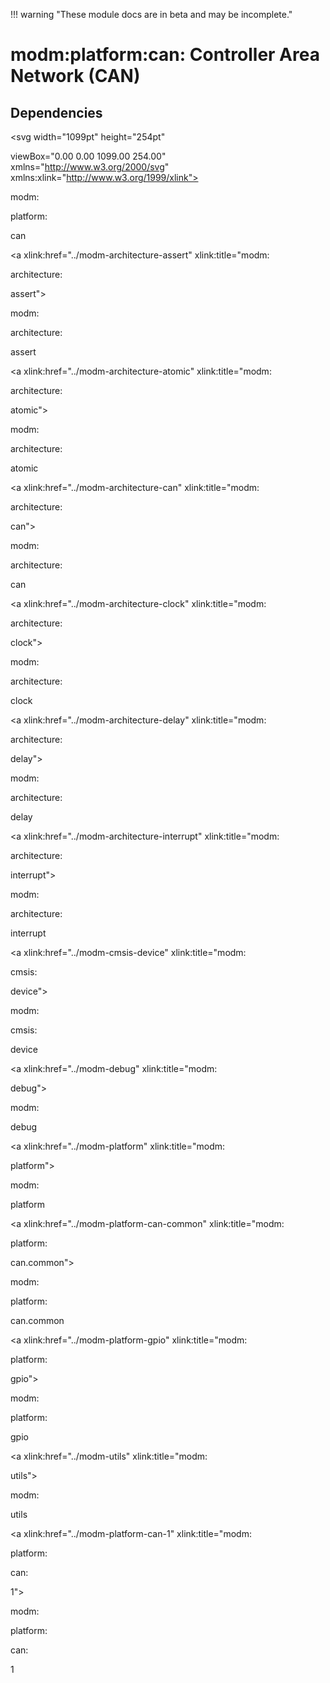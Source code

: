 !!! warning "These module docs are in beta and may be incomplete."

# modm:platform:can: Controller Area Network (CAN)








## Dependencies

<?xml version="1.0" encoding="UTF-8" standalone="no"?>
<!DOCTYPE svg PUBLIC "-//W3C//DTD SVG 1.1//EN"
 "http://www.w3.org/Graphics/SVG/1.1/DTD/svg11.dtd">
<!-- Generated by graphviz version 2.38.0 (20140413.2041)
 -->
<!-- Title: modm:platform:can Pages: 1 -->
<svg width="1099pt" height="254pt"
 viewBox="0.00 0.00 1099.00 254.00" xmlns="http://www.w3.org/2000/svg" xmlns:xlink="http://www.w3.org/1999/xlink">
<g id="graph0" class="graph" transform="scale(1 1) rotate(0) translate(4 250)">
<title>modm:platform:can</title>
<polygon fill="white" stroke="none" points="-4,4 -4,-250 1095,-250 1095,4 -4,4"/>
<!-- modm_platform_can -->
<g id="node1" class="node"><title>modm_platform_can</title>
<polygon fill="lightgrey" stroke="black" stroke-width="2" points="629.5,-157 562.5,-157 562.5,-104 629.5,-104 629.5,-157"/>
<text text-anchor="middle" x="596" y="-141.8" font-family="Times New Roman,serif" font-size="14.00">modm:</text>
<text text-anchor="middle" x="596" y="-126.8" font-family="Times New Roman,serif" font-size="14.00">platform:</text>
<text text-anchor="middle" x="596" y="-111.8" font-family="Times New Roman,serif" font-size="14.00">can</text>
</g>
<!-- modm_architecture_assert -->
<g id="node2" class="node"><title>modm_architecture_assert</title>
<g id="a_node2"><a xlink:href="../modm-architecture-assert" xlink:title="modm:
architecture:
assert">
<polygon fill="lightgrey" stroke="black" points="84,-246 0,-246 0,-193 84,-193 84,-246"/>
<text text-anchor="middle" x="42" y="-230.8" font-family="Times New Roman,serif" font-size="14.00">modm:</text>
<text text-anchor="middle" x="42" y="-215.8" font-family="Times New Roman,serif" font-size="14.00">architecture:</text>
<text text-anchor="middle" x="42" y="-200.8" font-family="Times New Roman,serif" font-size="14.00">assert</text>
</a>
</g>
</g>
<!-- modm_platform_can&#45;&gt;modm_architecture_assert -->
<g id="edge1" class="edge"><title>modm_platform_can&#45;&gt;modm_architecture_assert</title>
<path fill="none" stroke="black" d="M562.236,-131.691C481.575,-132.971 271.763,-141.173 93.9116,-193.168"/>
<polygon fill="black" stroke="black" points="92.7127,-189.873 84.1283,-196.083 94.7114,-196.582 92.7127,-189.873"/>
</g>
<!-- modm_architecture_atomic -->
<g id="node3" class="node"><title>modm_architecture_atomic</title>
<g id="a_node3"><a xlink:href="../modm-architecture-atomic" xlink:title="modm:
architecture:
atomic">
<polygon fill="lightgrey" stroke="black" points="186,-246 102,-246 102,-193 186,-193 186,-246"/>
<text text-anchor="middle" x="144" y="-230.8" font-family="Times New Roman,serif" font-size="14.00">modm:</text>
<text text-anchor="middle" x="144" y="-215.8" font-family="Times New Roman,serif" font-size="14.00">architecture:</text>
<text text-anchor="middle" x="144" y="-200.8" font-family="Times New Roman,serif" font-size="14.00">atomic</text>
</a>
</g>
</g>
<!-- modm_platform_can&#45;&gt;modm_architecture_atomic -->
<g id="edge2" class="edge"><title>modm_platform_can&#45;&gt;modm_architecture_atomic</title>
<path fill="none" stroke="black" d="M562.457,-133.125C494.206,-137.171 334.603,-150.414 196.095,-193.065"/>
<polygon fill="black" stroke="black" points="194.651,-189.85 186.16,-196.187 196.75,-196.528 194.651,-189.85"/>
</g>
<!-- modm_architecture_can -->
<g id="node4" class="node"><title>modm_architecture_can</title>
<g id="a_node4"><a xlink:href="../modm-architecture-can" xlink:title="modm:
architecture:
can">
<polygon fill="lightgrey" stroke="black" points="288,-246 204,-246 204,-193 288,-193 288,-246"/>
<text text-anchor="middle" x="246" y="-230.8" font-family="Times New Roman,serif" font-size="14.00">modm:</text>
<text text-anchor="middle" x="246" y="-215.8" font-family="Times New Roman,serif" font-size="14.00">architecture:</text>
<text text-anchor="middle" x="246" y="-200.8" font-family="Times New Roman,serif" font-size="14.00">can</text>
</a>
</g>
</g>
<!-- modm_platform_can&#45;&gt;modm_architecture_can -->
<g id="edge3" class="edge"><title>modm_platform_can&#45;&gt;modm_architecture_can</title>
<path fill="none" stroke="black" d="M562.053,-135.547C507.54,-142.671 397.319,-159.649 297.811,-193.072"/>
<polygon fill="black" stroke="black" points="296.544,-189.806 288.217,-196.358 298.812,-196.428 296.544,-189.806"/>
</g>
<!-- modm_architecture_clock -->
<g id="node5" class="node"><title>modm_architecture_clock</title>
<g id="a_node5"><a xlink:href="../modm-architecture-clock" xlink:title="modm:
architecture:
clock">
<polygon fill="lightgrey" stroke="black" points="390,-246 306,-246 306,-193 390,-193 390,-246"/>
<text text-anchor="middle" x="348" y="-230.8" font-family="Times New Roman,serif" font-size="14.00">modm:</text>
<text text-anchor="middle" x="348" y="-215.8" font-family="Times New Roman,serif" font-size="14.00">architecture:</text>
<text text-anchor="middle" x="348" y="-200.8" font-family="Times New Roman,serif" font-size="14.00">clock</text>
</a>
</g>
</g>
<!-- modm_platform_can&#45;&gt;modm_architecture_clock -->
<g id="edge4" class="edge"><title>modm_platform_can&#45;&gt;modm_architecture_clock</title>
<path fill="none" stroke="black" d="M562.314,-140.233C524.563,-150.407 461.533,-168.548 399.588,-193"/>
<polygon fill="black" stroke="black" points="398.042,-189.849 390.06,-196.816 400.645,-196.347 398.042,-189.849"/>
</g>
<!-- modm_architecture_delay -->
<g id="node6" class="node"><title>modm_architecture_delay</title>
<g id="a_node6"><a xlink:href="../modm-architecture-delay" xlink:title="modm:
architecture:
delay">
<polygon fill="lightgrey" stroke="black" points="492,-246 408,-246 408,-193 492,-193 492,-246"/>
<text text-anchor="middle" x="450" y="-230.8" font-family="Times New Roman,serif" font-size="14.00">modm:</text>
<text text-anchor="middle" x="450" y="-215.8" font-family="Times New Roman,serif" font-size="14.00">architecture:</text>
<text text-anchor="middle" x="450" y="-200.8" font-family="Times New Roman,serif" font-size="14.00">delay</text>
</a>
</g>
</g>
<!-- modm_platform_can&#45;&gt;modm_architecture_delay -->
<g id="edge5" class="edge"><title>modm_platform_can&#45;&gt;modm_architecture_delay</title>
<path fill="none" stroke="black" d="M562.138,-151.678C543.94,-162.522 521.135,-176.112 500.85,-188.199"/>
<polygon fill="black" stroke="black" points="498.832,-185.327 492.033,-193.453 502.416,-191.34 498.832,-185.327"/>
</g>
<!-- modm_architecture_interrupt -->
<g id="node7" class="node"><title>modm_architecture_interrupt</title>
<g id="a_node7"><a xlink:href="../modm-architecture-interrupt" xlink:title="modm:
architecture:
interrupt">
<polygon fill="lightgrey" stroke="black" points="594,-246 510,-246 510,-193 594,-193 594,-246"/>
<text text-anchor="middle" x="552" y="-230.8" font-family="Times New Roman,serif" font-size="14.00">modm:</text>
<text text-anchor="middle" x="552" y="-215.8" font-family="Times New Roman,serif" font-size="14.00">architecture:</text>
<text text-anchor="middle" x="552" y="-200.8" font-family="Times New Roman,serif" font-size="14.00">interrupt</text>
</a>
</g>
</g>
<!-- modm_platform_can&#45;&gt;modm_architecture_interrupt -->
<g id="edge6" class="edge"><title>modm_platform_can&#45;&gt;modm_architecture_interrupt</title>
<path fill="none" stroke="black" d="M583.037,-157.132C578.822,-165.465 574.072,-174.857 569.579,-183.741"/>
<polygon fill="black" stroke="black" points="566.413,-182.247 565.023,-192.75 572.659,-185.406 566.413,-182.247"/>
</g>
<!-- modm_cmsis_device -->
<g id="node8" class="node"><title>modm_cmsis_device</title>
<g id="a_node8"><a xlink:href="../modm-cmsis-device" xlink:title="modm:
cmsis:
device">
<polygon fill="lightgrey" stroke="black" points="668,-246 612,-246 612,-193 668,-193 668,-246"/>
<text text-anchor="middle" x="640" y="-230.8" font-family="Times New Roman,serif" font-size="14.00">modm:</text>
<text text-anchor="middle" x="640" y="-215.8" font-family="Times New Roman,serif" font-size="14.00">cmsis:</text>
<text text-anchor="middle" x="640" y="-200.8" font-family="Times New Roman,serif" font-size="14.00">device</text>
</a>
</g>
</g>
<!-- modm_platform_can&#45;&gt;modm_cmsis_device -->
<g id="edge7" class="edge"><title>modm_platform_can&#45;&gt;modm_cmsis_device</title>
<path fill="none" stroke="black" d="M608.963,-157.132C613.178,-165.465 617.928,-174.857 622.421,-183.741"/>
<polygon fill="black" stroke="black" points="619.341,-185.406 626.977,-192.75 625.587,-182.247 619.341,-185.406"/>
</g>
<!-- modm_debug -->
<g id="node9" class="node"><title>modm_debug</title>
<g id="a_node9"><a xlink:href="../modm-debug" xlink:title="modm:
debug">
<polygon fill="lightgrey" stroke="black" points="742,-238.5 686,-238.5 686,-200.5 742,-200.5 742,-238.5"/>
<text text-anchor="middle" x="714" y="-223.3" font-family="Times New Roman,serif" font-size="14.00">modm:</text>
<text text-anchor="middle" x="714" y="-208.3" font-family="Times New Roman,serif" font-size="14.00">debug</text>
</a>
</g>
</g>
<!-- modm_platform_can&#45;&gt;modm_debug -->
<g id="edge8" class="edge"><title>modm_platform_can&#45;&gt;modm_debug</title>
<path fill="none" stroke="black" d="M629.814,-156.431C646.052,-168.403 665.424,-182.686 681.489,-194.53"/>
<polygon fill="black" stroke="black" points="679.429,-197.36 689.555,-200.477 683.583,-191.725 679.429,-197.36"/>
</g>
<!-- modm_platform -->
<g id="node10" class="node"><title>modm_platform</title>
<g id="a_node10"><a xlink:href="../modm-platform" xlink:title="modm:
platform">
<polygon fill="lightgrey" stroke="black" points="824,-238.5 760,-238.5 760,-200.5 824,-200.5 824,-238.5"/>
<text text-anchor="middle" x="792" y="-223.3" font-family="Times New Roman,serif" font-size="14.00">modm:</text>
<text text-anchor="middle" x="792" y="-208.3" font-family="Times New Roman,serif" font-size="14.00">platform</text>
</a>
</g>
</g>
<!-- modm_platform_can&#45;&gt;modm_platform -->
<g id="edge9" class="edge"><title>modm_platform_can&#45;&gt;modm_platform</title>
<path fill="none" stroke="black" d="M629.71,-142.904C661.626,-154.158 710.545,-172.6 751,-193 752.357,-193.684 753.727,-194.399 755.101,-195.137"/>
<polygon fill="black" stroke="black" points="753.724,-198.38 764.151,-200.262 757.174,-192.289 753.724,-198.38"/>
</g>
<!-- modm_platform_can_common -->
<g id="node11" class="node"><title>modm_platform_can_common</title>
<g id="a_node11"><a xlink:href="../modm-platform-can-common" xlink:title="modm:
platform:
can.common">
<polygon fill="lightgrey" stroke="black" points="931.5,-246 842.5,-246 842.5,-193 931.5,-193 931.5,-246"/>
<text text-anchor="middle" x="887" y="-230.8" font-family="Times New Roman,serif" font-size="14.00">modm:</text>
<text text-anchor="middle" x="887" y="-215.8" font-family="Times New Roman,serif" font-size="14.00">platform:</text>
<text text-anchor="middle" x="887" y="-200.8" font-family="Times New Roman,serif" font-size="14.00">can.common</text>
</a>
</g>
</g>
<!-- modm_platform_can&#45;&gt;modm_platform_can_common -->
<g id="edge10" class="edge"><title>modm_platform_can&#45;&gt;modm_platform_can_common</title>
<path fill="none" stroke="black" d="M629.569,-138.134C676.043,-147.785 762.258,-167.374 833,-193 833.097,-193.035 833.195,-193.071 833.293,-193.106"/>
<polygon fill="black" stroke="black" points="831.897,-196.319 842.485,-196.691 834.44,-189.797 831.897,-196.319"/>
</g>
<!-- modm_platform_gpio -->
<g id="node12" class="node"><title>modm_platform_gpio</title>
<g id="a_node12"><a xlink:href="../modm-platform-gpio" xlink:title="modm:
platform:
gpio">
<polygon fill="lightgrey" stroke="black" points="1016.5,-246 949.5,-246 949.5,-193 1016.5,-193 1016.5,-246"/>
<text text-anchor="middle" x="983" y="-230.8" font-family="Times New Roman,serif" font-size="14.00">modm:</text>
<text text-anchor="middle" x="983" y="-215.8" font-family="Times New Roman,serif" font-size="14.00">platform:</text>
<text text-anchor="middle" x="983" y="-200.8" font-family="Times New Roman,serif" font-size="14.00">gpio</text>
</a>
</g>
</g>
<!-- modm_platform_can&#45;&gt;modm_platform_gpio -->
<g id="edge11" class="edge"><title>modm_platform_can&#45;&gt;modm_platform_gpio</title>
<path fill="none" stroke="black" d="M629.909,-133.407C691.297,-137.726 824.459,-151.086 939.491,-192.943"/>
<polygon fill="black" stroke="black" points="938.554,-196.329 949.147,-196.541 940.999,-189.77 938.554,-196.329"/>
</g>
<!-- modm_utils -->
<g id="node13" class="node"><title>modm_utils</title>
<g id="a_node13"><a xlink:href="../modm-utils" xlink:title="modm:
utils">
<polygon fill="lightgrey" stroke="black" points="1091,-238.5 1035,-238.5 1035,-200.5 1091,-200.5 1091,-238.5"/>
<text text-anchor="middle" x="1063" y="-223.3" font-family="Times New Roman,serif" font-size="14.00">modm:</text>
<text text-anchor="middle" x="1063" y="-208.3" font-family="Times New Roman,serif" font-size="14.00">utils</text>
</a>
</g>
</g>
<!-- modm_platform_can&#45;&gt;modm_utils -->
<g id="edge12" class="edge"><title>modm_platform_can&#45;&gt;modm_utils</title>
<path fill="none" stroke="black" d="M629.673,-131.161C703.927,-131.501 886.234,-138.348 1026,-193 1027.65,-193.645 1029.3,-194.375 1030.93,-195.171"/>
<polygon fill="black" stroke="black" points="1029.6,-198.444 1040.03,-200.309 1033.04,-192.347 1029.6,-198.444"/>
</g>
<!-- modm_platform_can_1 -->
<g id="node14" class="node"><title>modm_platform_can_1</title>
<g id="a_node14"><a xlink:href="../modm-platform-can-1" xlink:title="modm:
platform:
can:
1">
<polygon fill="lightgrey" stroke="black" points="629.5,-68 562.5,-68 562.5,-0 629.5,-0 629.5,-68"/>
<text text-anchor="middle" x="596" y="-52.8" font-family="Times New Roman,serif" font-size="14.00">modm:</text>
<text text-anchor="middle" x="596" y="-37.8" font-family="Times New Roman,serif" font-size="14.00">platform:</text>
<text text-anchor="middle" x="596" y="-22.8" font-family="Times New Roman,serif" font-size="14.00">can:</text>
<text text-anchor="middle" x="596" y="-7.8" font-family="Times New Roman,serif" font-size="14.00">1</text>
</a>
</g>
</g>
<!-- modm_platform_can_1&#45;&gt;modm_platform_can -->
<g id="edge13" class="edge"><title>modm_platform_can_1&#45;&gt;modm_platform_can</title>
<path fill="none" stroke="black" d="M596,-68.0515C596,-76.2847 596,-85.152 596,-93.5186"/>
<polygon fill="black" stroke="black" points="592.5,-93.7633 596,-103.763 599.5,-93.7633 592.5,-93.7633"/>
</g>
</g>
</svg>

